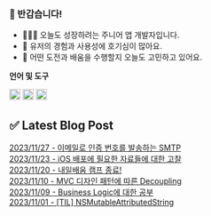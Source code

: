 ### 👋 반갑습니다!

* 👨🏻‍💻 오늘도 성장하려는 주니어 앱 개발자입니다.
* 🧐 유저의 경험과 사용성에 호기심이 많아요.
* 🚀 어떤 도전과 배움을 수행할지 오늘도 고민하고 있어요.

**언어 및 도구**

<code><img height="20" src="https://github.com/Madman-dev/Madman-dev/assets/119504454/d35b3aeb-5a58-4279-944f-badc0b4ed890"></code>
<code><img height="20" src="https://github.com/Madman-dev/Madman-dev/assets/119504454/aa7df69e-04c7-4470-b924-1d7887e9c2f0"></code>
<code><img height="20" src="https://github.com/Madman-dev/Madman-dev/assets/119504454/e7a9a49d-812d-4c11-b471-011f50be474f"></code>

## ✅ Latest Blog Post

[2023/11/27 - 이메일로 인증 번호를 발송하는 SMTP](https://velog.io/@jacks222/%EC%9D%B4%EB%A9%94%EC%9D%BC%EB%A1%9C-%EC%9D%B8%EC%A6%9D-%EB%B2%88%ED%98%B8%EB%A5%BC-%EB%B0%9C%EC%86%A1%ED%95%98%EB%8A%94-SMTP) <br/>
[2023/11/23 - iOS 배포에 필요한 자료들에 대한 고찰](https://velog.io/@jacks222/iOS-%EB%B0%B0%ED%8F%AC%EC%97%90-%ED%95%84%EC%9A%94%ED%95%9C-%EC%9E%90%EB%A3%8C%EB%93%A4%EC%97%90-%EB%8C%80%ED%95%9C-%EA%B3%A0%EC%B0%B0) <br/>
[2023/11/20 - 내일배움 캠프 종료!](https://velog.io/@jacks222/%EB%82%B4%EC%9D%BC%EB%B0%B0%EC%9B%80-%EC%BA%A0%ED%94%84-%EC%A2%85%EB%A3%8C) <br/>
[2023/11/10 - MVC 디자인 패턴에 따른 Decoupling](https://velog.io/@jacks222/MVC-%EB%94%94%EC%9E%90%EC%9D%B8-%ED%8C%A8%ED%84%B4%EC%97%90-%EB%94%B0%EB%A5%B8-Decoupling) <br/>
[2023/11/09 - Business Logic에 대한 공부](https://velog.io/@jacks222/Business-Logic%EC%97%90-%EB%8C%80%ED%95%9C-%EA%B3%B5%EB%B6%80) <br/>
[2023/11/01 - [TIL] NSMutableAttributedString](https://velog.io/@jacks222/TIL-NSMutableAttributedString) <br/>
